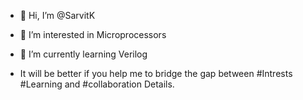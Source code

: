 - 👋 Hi, I’m @SarvitK
- 👀 I’m interested in Microprocessors
- 🌱 I’m currently learning Verilog


-    It will be better if you help me to bridge the gap between #Intrests #Learning and #collaboration Details.

<!---
SarvitK/SarvitK is a ✨ special ✨ repository because its `README.md` (this file) appears on your GitHub profile.
You can click the Preview link to take a look at your changes.
--->
